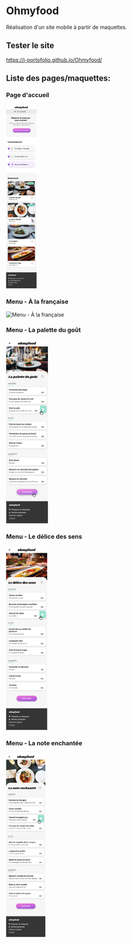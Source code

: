 # Ohmyfood
Réalisation d'un site mobile à partir de maquettes.

## Tester le site

https://j-portofolio.github.io/Ohmyfood/

## Liste des pages/maquettes:

### Page d'accueil

<img src="maquettes/Accueil.png" height="500" title="Accueil">

### Menu - À la française

<img src="maquettes/Menu-a_la_française.png" height="500" title="Menu - À la française">

### Menu - La palette du goût

<img src="maquettes/Menu-la_palette_du_gout.png" height="500" title="Menu - La palette du goût">

### Menu - Le délice des sens

<img src="maquettes/Menu-le_delice_des_sens.png" height="500" title="Menu - Le délice des sens">

### Menu - La note enchantée

<img src="maquettes/Menu-la_note_enchantee.png" height="500" title="Menu - La note enchantée">
